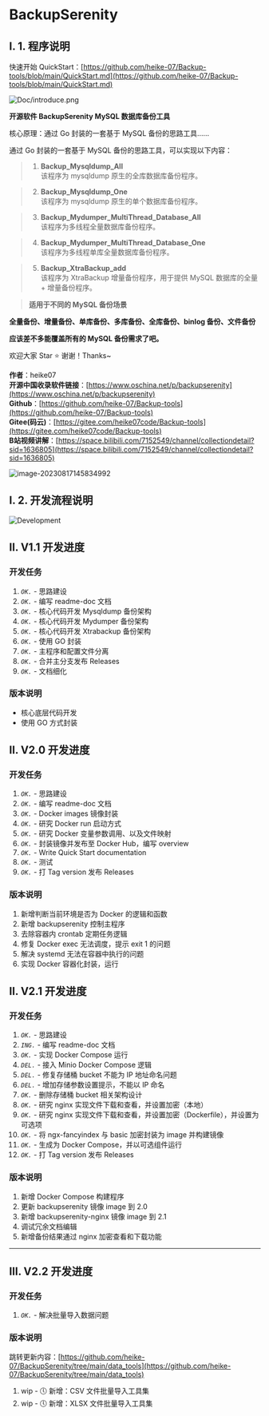 # BackupSerenity

## Ⅰ. 1. 程序说明

快速开始 QuickStart：[https://github.com/heike-07/Backup-tools/blob/main/QuickStart.md](https://github.com/heike-07/Backup-tools/blob/main/QuickStart.md)

![Doc/introduce.png](Doc/introduce.png)

**开源软件 BackupSerenity MySQL 数据库备份工具**

核心原理：通过 Go 封装的一套基于 MySQL 备份的思路工具……

通过 Go 封装的一套基于 MySQL 备份的思路工具，可以实现以下内容：

> 1. **Backup_Mysqldump_All**  
     该程序为 mysqldump 原生的全库数据库备份程序。

> 2. **Backup_Mysqldump_One**  
     该程序为 mysqldump 原生的单个数据库备份程序。

> 3. **Backup_Mydumper_MultiThread_Database_All**  
     该程序为多线程全量数据库备份程序。

> 4. **Backup_Mydumper_MultiThread_Database_One**  
     该程序为多线程单库全量数据库备份程序。

> 5. **Backup_XtraBackup_add**  
     该程序为 XtraBackup 增量备份程序，用于提供 MySQL 数据库的全量 + 增量备份程序。

> **适用于不同的 MySQL 备份场景**

**全量备份、增量备份、单库备份、多库备份、全库备份、binlog 备份、文件备份**

**应该差不多能覆盖所有的 MySQL 备份需求了吧。**

欢迎大家 Star ⭐ 谢谢！Thanks~

**作者**：heike07  
**开源中国收录软件链接**：[https://www.oschina.net/p/backupserenity](https://www.oschina.net/p/backupserenity)  
**Github**：[https://github.com/heike-07/Backup-tools](https://github.com/heike-07/Backup-tools)  
**Gitee(码云)**：[https://gitee.com/heike07code/Backup-tools](https://gitee.com/heike07code/Backup-tools)  
**B站视频讲解**：[https://space.bilibili.com/7152549/channel/collectiondetail?sid=1636805](https://space.bilibili.com/7152549/channel/collectiondetail?sid=1636805)

![image-20230817145834992](README.assets/image-20230817145834992.png)

## Ⅰ. 2. 开发流程说明

![Development](Doc/Development.png)

## Ⅱ. V1.1 开发进度

### 开发任务

1. _`OK.`_ - 思路建设
2. _`OK.`_ - 编写 readme-doc 文档
3. _`OK.`_ - 核心代码开发 Mysqldump 备份架构
4. _`OK.`_ - 核心代码开发 Mydumper 备份架构
5. _`OK.`_ - 核心代码开发 Xtrabackup 备份架构
6. _`OK.`_ - 使用 GO 封装
7. _`OK.`_ - 主程序和配置文件分离
8. _`OK.`_ - 合并主分支发布 Releases
9. _`OK.`_ - 文档细化

### 版本说明

- 核心底层代码开发
- 使用 GO 方式封装

## Ⅱ. V2.0 开发进度

### 开发任务

1. _`OK.`_ - 思路建设
2. _`OK.`_ - 编写 readme-doc 文档
3. _`OK.`_ - Docker images 镜像封装
4. _`OK.`_ - 研究 Docker run 启动方式
5. _`OK.`_ - 研究 Docker 变量参数调用、以及文件映射
6. _`OK.`_ - 封装镜像并发布至 Docker Hub，编写 overview
7. _`OK.`_ - Write Quick Start documentation
8. _`OK.`_ - 测试
9. _`OK.`_ - 打 Tag version 发布 Releases

### 版本说明

1. 新增判断当前环境是否为 Docker 的逻辑和函数
2. 新增 backupserenity 控制主程序
3. 去除容器内 crontab 定期任务逻辑
4. 修复 Docker exec 无法调度，提示 exit 1 的问题
5. 解决 systemd 无法在容器中执行的问题
6. 实现 Docker 容器化封装，运行

## Ⅱ. V2.1 开发进度

### 开发任务

1. _`OK.`_ - 思路建设
2. _`ING.`_ - 编写 readme-doc 文档
3. _`OK.`_ - 实现 Docker Compose 运行
4. _`DEL.`_ - 接入 Minio Docker Compose 逻辑
5. _`DEL.`_ - 修复存储桶 bucket 不能为 IP 地址命名问题
6. _`DEL.`_ - 增加存储参数设置提示，不能以 IP 命名
7. _`OK.`_ - 删除存储桶 bucket 相关架构设计
8. _`OK.`_ - 研究 nginx 实现文件下载和查看，并设置加密（本地）
9. _`OK.`_ - 研究 nginx 实现文件下载和查看，并设置加密（Dockerfile），并设置为可选项
10. _`OK.`_ - 将 ngx-fancyindex 与 basic 加密封装为 image 并构建镜像
11. _`OK.`_ - 生成为 Docker Compose，并以可选组件运行
12. _`OK.`_ - 打 Tag version 发布 Releases

### 版本说明

1. 新增 Docker Compose 构建程序
2. 更新 backupserenity 镜像 image 到 2.0
3. 新增 backupserenity-nginx 镜像 image 到 2.1
4. 调试冗余文档编辑
5. 新增备份结果通过 nginx 加密查看和下载功能

---

## Ⅲ. V2.2 开发进度

### 开发任务

1. _`OK.`_ - 解决批量导入数据问题

### 版本说明

跳转更新内容：[https://github.com/heike-07/BackupSerenity/tree/main/data_tools](https://github.com/heike-07/BackupSerenity/tree/main/data_tools)

1. wip - 🕔 新增：CSV 文件批量导入工具集
2. wip - 🕔 新增：XLSX 文件批量导入工具集
